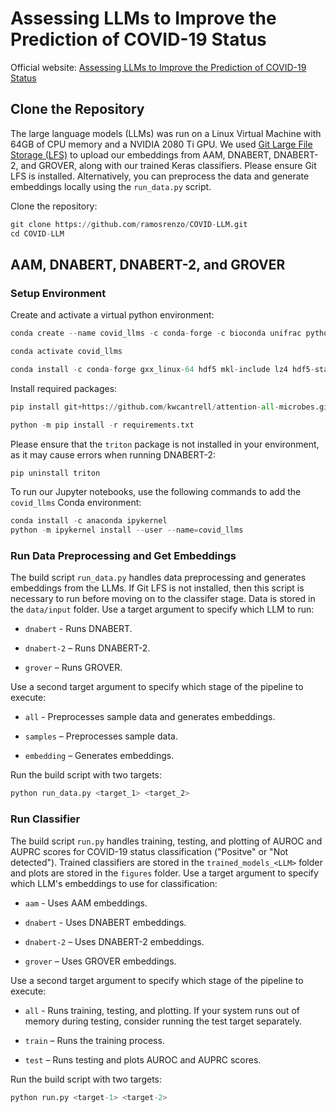 # Assessing LLMs to Improve the Prediction of COVID-19 Status
Official website: <a href="https://ramosrenzo.github.io/COVID-LLM/">Assessing LLMs to Improve the Prediction of COVID-19 Status</a>

## Clone the Repository
The large language models (LLMs) was run on a Linux Virtual Machine with 64GB of CPU memory and a NVIDIA 2080 Ti GPU. We used <a href="https://git-lfs.com/" target="_blank" rel="noopener noreferrer">Git Large File Storage (LFS)</a> to upload our embeddings from AAM, DNABERT, DNABERT-2, and GROVER, along with our trained Keras classifiers. Please ensure Git LFS is installed. Alternatively, you can preprocess the data and generate embeddings locally using the `run_data.py` script.

Clone the repository:
```python
git clone https://github.com/ramosrenzo/COVID-LLM.git
cd COVID-LLM
```

## AAM, DNABERT, DNABERT-2, and GROVER

### Setup Environment

Create and activate a virtual python environment:

```python
conda create --name covid_llms -c conda-forge -c bioconda unifrac python=3.9 cython

conda activate covid_llms

conda install -c conda-forge gxx_linux-64 hdf5 mkl-include lz4 hdf5-static libcblas liblapacke make
```

Install required packages:

```python
pip install git+https://github.com/kwcantrell/attention-all-microbes.git@capstone-2025

python -m pip install -r requirements.txt
```

Please ensure that the `triton` package is not installed in your environment, as it may cause errors when running DNABERT-2:

```python
pip uninstall triton
```

To run our Jupyter notebooks, use the following commands to add the `covid_llms` Conda environment:

```python
conda install -c anaconda ipykernel
python -m ipykernel install --user --name=covid_llms
```

### Run Data Preprocessing and Get Embeddings
The build script `run_data.py` handles data preprocessing and generates embeddings from the LLMs. If Git LFS is not installed, then this script is necessary to run before moving on to the classifer stage. Data is stored in the `data/input` folder. Use a target argument to specify which LLM to run:

- `dnabert` - Runs DNABERT.

- `dnabert-2` – Runs DNABERT-2.

- `grover` – Runs GROVER.

Use a second target argument to specify which stage of the pipeline to execute:

- `all` - Preprocesses sample data and generates embeddings.

- `samples` – Preprocesses sample data.

- `embedding` – Generates embeddings.

Run the build script with two targets:

```python
python run_data.py <target_1> <target_2>
```

### Run Classifier
The build script `run.py` handles training, testing, and plotting of AUROC and AUPRC scores for COVID-19 status classification ("Positve" or "Not detected"). Trained classifiers are stored in the `trained_models_<LLM>` folder and plots are stored in the `figures` folder. Use a target argument to specify which LLM's embeddings to use for classification:
- `aam` - Uses AAM embeddings.

- `dnabert` - Uses DNABERT embeddings.

- `dnabert-2` – Uses DNABERT-2 embeddings.

- `grover` – Uses GROVER embeddings.

Use a second target argument to specify which stage of the pipeline to execute:

- `all` - Runs training, testing, and plotting. If your system runs out of memory during testing, consider running the test target separately.

- `train` – Runs the training process.

- `test` – Runs testing and plots AUROC and AUPRC scores.

Run the build script with two targets:

```python
python run.py <target-1> <target-2>
```
